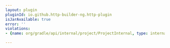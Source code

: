 ```yaml
---
layout: plugin
pluginId: io.github.http-builder-ng.http-plugin
isJarAvailable: true
error: ''
violations:
- {name: org/gradle/api/internal/project/ProjectInternal, type: internal-api-usage}

---
```

